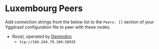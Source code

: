 # Luxembourg Peers

Add connection strings from the below list to the `Peers: []` section of your
Yggdrasil configuration file to peer with these nodes.

* Roost, operated by [Demindiro](mailto:david@salt-inc.org)
  * `tcp://104.244.79.104:58935`
